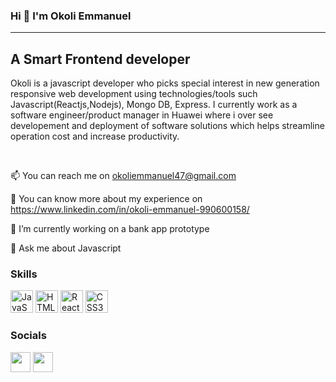 ### Hi 👋 I'm Okoli Emmanuel
---------------------------------
 A Smart Frontend developer
----------------------------------
Okoli is a javascript developer who picks special interest in new generation responsive web development using technologies/tools such Javascript(Reactjs,Nodejs), Mongo DB, Express. I currently work as a software engineer/product manager in Huawei where i over see developement and deployment of software solutions which helps streamline operation cost and increase productivity.
<p/>
<br>

📫  You can reach me on okoliemmanuel47@gmail.com<br>

📄  You can know more about my experience on https://www.linkedin.com/in/okoli-emmanuel-990600158/<br>

🔭 I’m currently working on a bank app prototype

💬 Ask me about Javascript

### Skills
<p align="left">
<a href="https://developer.mozilla.org/en-US/docs/Web/JavaScript" target="_blank" rel="noreferrer"><img src="https://raw.githubusercontent.com/danielcranney/readme-generator/main/public/icons/skills/javascript-colored.svg" width="36" height="36" alt="JavaScript" /></a>
<a href="https://developer.mozilla.org/en-US/docs/Glossary/HTML5" target="_blank" rel="noreferrer"><img src="https://raw.githubusercontent.com/danielcranney/readme-generator/main/public/icons/skills/html5-colored.svg" width="36" height="36" alt="HTML5" /></a>
<a href="https://reactjs.org/" target="_blank" rel="noreferrer"><img src="https://raw.githubusercontent.com/danielcranney/readme-generator/main/public/icons/skills/react-colored.svg" width="36" height="36" alt="React" /></a>
<a href="https://www.w3.org/TR/CSS/#css" target="_blank" rel="noreferrer"><img src="https://raw.githubusercontent.com/danielcranney/readme-generator/main/public/icons/skills/css3-colored.svg" width="36" height="36" alt="CSS3" /></a>
<p/>

### Socials

<p align="left"> <a href="https://github.com/techoli/" target="_blank" rel="noreferrer"><img src="https://raw.githubusercontent.com/danielcranney/readme-generator/main/public/icons/socials/github-dark.svg" width="32" height="32" /></a> <a href="https://www.linkedin.com/in/okoli-emmanuel-990600158/" target="_blank" rel="noreferrer"><img src="https://raw.githubusercontent.com/danielcranney/readme-generator/main/public/icons/socials/linkedin.svg" width="32" height="32" /></a> </p>

<!--
**techoli/techoli** is a ✨ _special_ ✨ repository because its `README.md` (this file) appears on your GitHub profile.


<a href="https://www.twitter.com/Emmanue21243400" target="_blank" rel="noreferrer"><img src="https://raw.githubusercontent.com/danielcranney/readme-generator/main/public/icons/socials/twitter.svg" width="32" height="32" /></a>

Here are some ideas to get you started:

- 🔭 I’m currently working on ...
- 🌱 I’m currently learning ...
- 👯 I’m looking to collaborate on ...
- 🤔 I’m looking for help with ...
- 💬 Ask me about ...
- 📫 How to reach me: ...
- 😄 Pronouns: ...
- ⚡ Fun fact: ...
-->
